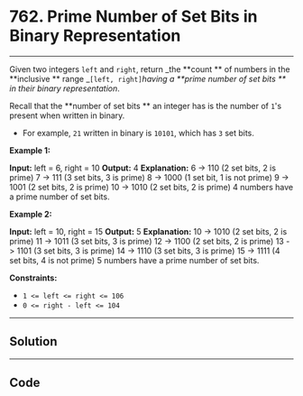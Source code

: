 # 762. Prime Number of Set Bits in Binary Representation

---

Given two integers `left` and `right`, return _the **count ** of numbers in the **inclusive ** range _`[left, right]`_having a **prime number of set bits ** in their binary representation_.

Recall that the **number of set bits ** an integer has is the number of `1`'s present when written in binary.

  * For example, `21` written in binary is `10101`, which has `3` set bits.



 

**Example 1:**


**Input:** left = 6, right = 10
**Output:** 4
**Explanation:**
6  -> 110 (2 set bits, 2 is prime)
7  -> 111 (3 set bits, 3 is prime)
8  -> 1000 (1 set bit, 1 is not prime)
9  -> 1001 (2 set bits, 2 is prime)
10 -> 1010 (2 set bits, 2 is prime)
4 numbers have a prime number of set bits.


**Example 2:**


**Input:** left = 10, right = 15
**Output:** 5
**Explanation:**
10 -> 1010 (2 set bits, 2 is prime)
11 -> 1011 (3 set bits, 3 is prime)
12 -> 1100 (2 set bits, 2 is prime)
13 -> 1101 (3 set bits, 3 is prime)
14 -> 1110 (3 set bits, 3 is prime)
15 -> 1111 (4 set bits, 4 is not prime)
5 numbers have a prime number of set bits.


 

**Constraints:**

  * `1 <= left <= right <= 106`
  * `0 <= right - left <= 104`

---

## Solution



---

## Code
```python


```